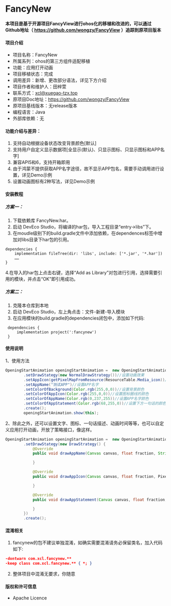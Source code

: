 ﻿# FancyNew

**本项目是基于开源项目FancyView进行ohos化的移植和改进的，可以通过Github地址（ https://github.com/wongzy/FancyView ）追踪到原项目版本**

#### 项目介绍

- 项目名称：FancyNew
- 所属系列：ohos的第三方组件适配移植
- 功能：应用打开动画
- 项目移植状态：完成
- 调用差异：新增、更改部分语法，详见下方介绍
- 项目作者和维护人：田梓萱
- 联系方式：xcl@xuegao-tzx.top
- 原项目Doc地址：https://github.com/wongzy/FancyView
- 原项目基线版本：无release版本
- 编程语言：Java
- 外部库依赖：无

#### 功能介绍与差异：

  1. 支持自动根据设备状态改变背景颜色[默认]
  2. 支持用户自定义显示数据项[全显示(默认)、只显示图标、只显示图标和APP名字]
  3. 兼容API5和6，支持开箱即用
  4. 由于鸿蒙不提供获取APP名字途径，故不显示APP包名，需要手动调用进行设置，详见Demo示例
  5. 设置动画图标有2种写法，详见Demo示例


#### 安装教程

##### 方案一：

  1. 下载依赖库 FancyNew.har。
  2. 启动 DevEco Studio，将编译的har包，导入工程目录“entry->libs”下。
  3. 在moudle级别下的build.gradle文件中添加依赖，在dependences标签中增加对libs目录下har包的引用。
```
dependencies {
    implementation fileTree(dir: 'libs', include: ['*.jar', '*.har'])
	……
}
```
  4.在导入的har包上点击右键，选择“Add as Library”对包进行引用，选择需要引用的模块，并点击“OK”即引用成功。

##### 方案二：
  1. 克隆本仓库到本地
  2. 启动 DevEco Studio，左上角点击：文件-新建-导入模块
  3. 在应用模块的build.gradle的dependencies闭包中，添加如下代码:
```
 dependencies {
     implementation project(':fancynew')
 }
```

#### 使用说明
 1、使用方法
```java
OpeningStartAnimation openingStartAnimation =  new OpeningStartAnimation.Builder(this,ResourceTable.Media_icon,1)//设置图标`ResourceTable.Media_icon`以及要显示的模块数量`1`[模块数量可不填(默认全部显示)]
		.setDrawStategy(new NormalDrawStrategy())//设置动画效果
		.setAppIcon(getPixelMapFromResource(ResourceTable.Media_icon))//设置动画图标
		.setAppName("测试APP")//设置APP名字
		.setColorOfBackground(Color.rgb(255,0,0))//设置背景颜色
		.setColorOfAppIcon(Color.rgb(255,0,0))//设置图标圈线的颜色
		.setColorOfAppName(Color.rgb(0,237,255))//设置APP名字颜色
		.setColorOfAppStatement(Color.rgb(68,255,0))//设置下方一句话的颜色
		.create();
		openingStartAnimation.show(this);
```
 2、除此之外，还可以设置文字、图标、一句话描述、动画时间等等，也可以自定义应用打开动画，开放了策略接口，像这样。
```java
OpeningStartAnimation openingStartAnimation =  new OpeningStartAnimation.Builder(this,ResourceTable.Media_icon,1)
		.setDrawStategy(new DrawStrategy() {
			@Override
			public void drawAppName(Canvas canvas, float fraction, String name, int colorOfAppName, WidthAndHeightOfView widthAndHeightOfView) {

			}

			@Override
			public void drawAppIcon(Canvas canvas, float fraction, PixelMap icon, int colorOfIcon, WidthAndHeightOfView widthAndHeightOfView) {

			}

			@Override
			public void drawAppStatement(Canvas canvas, float fraction, String statement, int colorOfStatement, WidthAndHeightOfView widthAndHeightOfView) {

			}
		})
		.create();
```

#### 混淆相关
  1. fancynew的包不建议单独混淆，如确实需要混淆请务必保留类名，加入代码如下:
```json
-dontwarn com.xcl.fancynew.**
-keep class com.xcl.fancynew.** { *; }
```
  2. 整体项目中混淆无要求，你随意

#### 版权和许可信息
- Apache Licence
